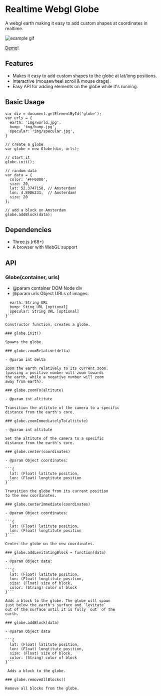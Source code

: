 # Realtime Webgl Globe

A webgl earth making it easy to add custom shapes at coordinates in realtime.

![example gif](http://mikevanrossum.nl/stuff/realtime-bitcoin-globe/realtime-globe.gif)

[Demo](http://mikevanrossum.nl/stuff/realtime-bitcoin-globe/example.html)!

## Features

- Makes it easy to add custom shapes to the globe at lat/long positions.
- Interactive (mousewheel scroll & mouse drags).
- Easy API for adding elements on the globe while it's running.

## Basic Usage

    var div = document.getElementById('globe');
    var urls = {
      earth: 'img/world.jpg',
      bump: 'img/bump.jpg',
      specular: 'img/specular.jpg',
    }

    // create a globe
    var globe = new Globe(div, urls);

    // start it
    globe.init();

    // random data
    var data = {
      color: '#FF0000',
      size: 20,
      lat: 52.3747158, // Amsterdam!
      lon: 4.8986231,  // Amsterdam!
      size: 20
    };

    // add a block on Amsterdam
    globe.addBlock(data);

## Dependencies

- Three.js (r68+)
- A browser with WebGL support

## API

### Globe(container, urls)

- @param container DOM Node div
- @param urls Object URLs of images:

```{
  earth: String URL  
  bump: Sting URL [optional]  
  specular: String URL [optional]  
}```

Constructor function, creates a globe.

### globe.init()

Spawns the globe.

### globe.zoomRelative(delta)

- @param int delta

Zoom the earth relatively to its current zoom.
(passing a positive number will zoom towards
the earth, while a negative number will zoom 
away from earth).

### globe.zoomTo(altitute)

- @param int altitute

Transition the altitute of the camera to a specific
distance from the earth's core.

### globe.zoomImmediatelyTo(altitute)

- @param int altitute

Set the altitute of the camera to a specific
distance from the earth's core.

### globe.center(coordinates)

- @param Object coordinates:

```{  
  lat: (Float) latitute position,  
  lon: (Float) longtitute position  
}```
 
Transition the globe from its current position
to the new coordinates.

### globe.centerImmediate(coordinates)

- @param Object coordinates:

```{  
  lat: (Float) latitute position,  
  lon: (Float) longtitute position  
}```

Center the globe on the new coordinates.

### globe.addLevitatingBlock = function(data)

- @param Object data:
  
```{  
  lat: (Float) latitute position,  
  lon: (Float) longtitute position,  
  size: (Float) size of block,  
  color: (String) color of block  
}```
   
Adds a block to the globe. The globe will spawn
just below the earth's surface and `levitate`
out of the surface until it is fully `out` of the
earth.

### globe.addBlock(data)

- @param Object data

```{
  lat: (Float) latitute position,  
  lon: (Float) longtitute position,  
  size: (Float) size of block,  
  color: (String) color of block  
}```
 
 Adds a block to the globe.

### globe.removeAllBlocks()

Remove all blocks from the globe.